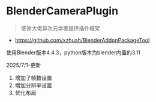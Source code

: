 # BlenderCameraPlugin

> 感谢大佬异次元学者提供插件框架

- https://github.com/xzhuah/BlenderAddonPackageTool

使用Blender版本4.4.3，python版本为blender内置的3.11

2025/7/1-更新
1. 增加了帧数设置
2. 增加分辨率设置
3. 优化布局
